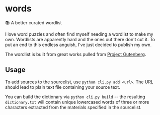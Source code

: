 # words
📚 A better curated wordlist

I love word puzzles and often find myself needing a wordlist to make my own. Wordlists are apparently hard and the
ones out there don't cut it. To put an end to this endless anguish, I've just decided to publish my own.

The wordlist is built from great works pulled from [Project Gutenberg](https://www.gutenberg.org).

## Usage

To add sources to the sourcelist, use `python cli.py add <url>`. The URL should lead to plain text file containing your
source text. 

You can build the dictionary via `python cli.py build` -- the resulting `dictionary.txt` will contain unique lowercased
words of three or more characters extracted from the materials specified in the sourcelist.
